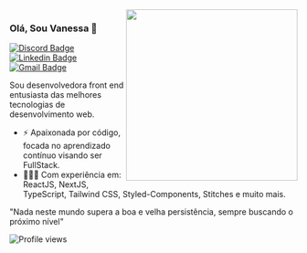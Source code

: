 <img align="right" src="https://github.com/josepholiveira/josepholiveira/blob/master/images/illustration.png" width="300"/>

### Olá, Sou Vanessa 👋

[![Discord Badge](https://img.shields.io/badge/-Vanessa%20Brazuna-386dbd?style=flat-square&labelColor=386dbd&logo=discord&logoColor=white&link=https://.com/BrazunaVanessa)](https://discord.com/channels/@me) 
[![Linkedin Badge](https://img.shields.io/badge/-Vanessa%20Brazuna-00875f?style=flat-square&logo=Linkedin&logoColor=white&link=https://www.linkedin.com/in/vanessabrazuna/)](https://www.linkedin.com/in/vanessabrazuna/) 
[![Gmail Badge](https://img.shields.io/badge/-brazuna.nessa@gmail.com-009ddd?style=flat-square&logo=Gmail&logoColor=white&link=mailto:brazuna.nessa@gmail.com)](mailto:brazuna.nessa@gmail.com)

Sou desenvolvedora front end entusiasta das melhores tecnologias de desenvolvimento web.

- ⚡ Apaixonada por código, focada no aprendizado contínuo visando ser FullStack.
- 👨🏻‍💻 Com experiência em: ReactJS, NextJS, TypeScript, Tailwind CSS, Styled-Components, Stitches e muito mais.

"Nada neste mundo supera a boa e velha persistência, sempre buscando o próximo nível"

<p align="left"> <img src="https://komarev.com/ghpvc/?username=vanessabrazuna&color=00875f" alt="Profile views" /> </p>



